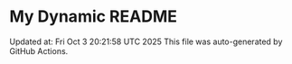 # My Dynamic README
Updated at: Fri Oct  3 20:21:58 UTC 2025
This file was auto-generated by GitHub Actions.
